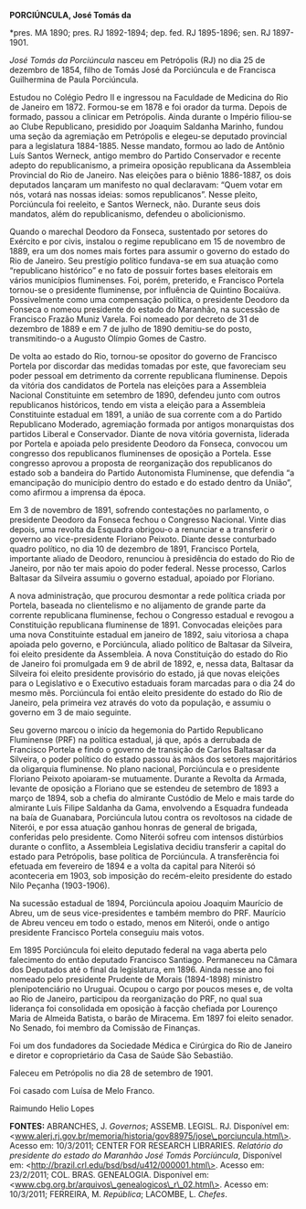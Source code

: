 **PORCIÚNCULA, José Tomás da**

\*pres. MA 1890; pres. RJ 1892-1894; dep. fed. RJ 1895-1896; sen. RJ
1897-1901.

*José Tomás da Porciúncula* nasceu em Petrópolis (RJ) no dia 25 de
dezembro de 1854, filho de Tomás José da Porciúncula e de Francisca
Guilhermina de Paula Porciúncula.

Estudou no Colégio Pedro II e ingressou na Faculdade de Medicina do Rio
de Janeiro em 1872. Formou-se em 1878 e foi orador da turma. Depois de
formado, passou a clinicar em Petrópolis. Ainda durante o Império
filiou-se ao Clube Republicano, presidido por Joaquim Saldanha Marinho,
fundou uma seção da agremiação em Petrópolis e elegeu-se deputado
provincial para a legislatura 1884-1885. Nesse mandato, formou ao lado
de Antônio Luís Santos Werneck, antigo membro do Partido Conservador e
recente adepto do republicanismo, a primeira oposição republicana da
Assembleia Provincial do Rio de Janeiro. Nas eleições para o biênio
1886-1887, os dois deputados lançaram um manifesto no qual declaravam:
“Quem votar em nós, votará nas nossas ideias: somos republicanos”. Nesse
pleito, Porciúncula foi reeleito, e Santos Werneck, não. Durante seus
dois mandatos, além do republicanismo, defendeu o abolicionismo.

Quando o marechal Deodoro da Fonseca, sustentado por setores do Exército
e por civis, instalou o regime republicano em 15 de novembro de 1889,
era um dos nomes mais fortes para assumir o governo do estado do Rio de
Janeiro. Seu prestígio político fundava-se em sua atuação como
“republicano histórico” e no fato de possuir fortes bases eleitorais em
vários municípios fluminenses. Foi, porém, preterido, e Francisco
Portela tornou-se o presidente fluminense, por influência de Quintino
Bocaiúva. Possivelmente como uma compensação política, o presidente
Deodoro da Fonseca o nomeou presidente do estado do Maranhão, na
sucessão de Francisco Frazão Muniz Varela. Foi nomeado por decreto de 31
de dezembro de 1889 e em 7 de julho de 1890 demitiu-se do posto,
transmitindo-o a Augusto Olímpio Gomes de Castro.

De volta ao estado do Rio, tornou-se opositor do governo de Francisco
Portela por discordar das medidas tomadas por este, que favoreciam seu
poder pessoal em detrimento da corrente republicana fluminense. Depois
da vitória dos candidatos de Portela nas eleições para a Assembleia
Nacional Constituinte em setembro de 1890, defendeu junto com outros
republicanos históricos, tendo em vista a eleição para a Assembleia
Constituinte estadual em 1891, a união de sua corrente com a do Partido
Republicano Moderado, agremiação formada por antigos monarquistas dos
partidos Liberal e Conservador. Diante de nova vitória governista,
liderada por Portela e apoiada pelo presidente Deodoro da Fonseca,
convocou um congresso dos republicanos fluminenses de oposição a
Portela. Esse congresso aprovou a proposta de reorganização dos
republicanos do estado sob a bandeira do Partido Autonomista Fluminense,
que defendia “a emancipação do município dentro do estado e do estado
dentro da União”, como afirmou a imprensa da época.

Em 3 de novembro de 1891, sofrendo contestações no parlamento, o
presidente Deodoro da Fonseca fechou o Congresso Nacional. Vinte dias
depois, uma revolta da Esquadra obrigou-o a renunciar e a transferir o
governo ao vice-presidente Floriano Peixoto. Diante desse conturbado
quadro político, no dia 10 de dezembro de 1891, Francisco Portela,
importante aliado de Deodoro, renunciou à presidência do estado do Rio
de Janeiro, por não ter mais apoio do poder federal. Nesse processo,
Carlos Baltasar da Silveira assumiu o governo estadual, apoiado por
Floriano.

A nova administração, que procurou desmontar a rede política criada por
Portela, baseada no clientelismo e no alijamento de grande parte da
corrente republicana fluminense, fechou o Congresso estadual e revogou a
Constituição republicana fluminense de 1891. Convocadas eleições para
uma nova Constituinte estadual em janeiro de 1892, saiu vitoriosa a
chapa apoiada pelo governo, e Porciúncula, aliado político de Baltasar
da Silveira, foi eleito presidente da Assembleia. A nova Constituição do
estado do Rio de Janeiro foi promulgada em 9 de abril de 1892, e, nessa
data, Baltasar da Silveira foi eleito presidente provisório do estado,
já que novas eleições para o Legislativo e o Executivo estaduais foram
marcadas para o dia 24 do mesmo mês. Porciúncula foi então eleito
presidente do estado do Rio de Janeiro, pela primeira vez através do
voto da população, e assumiu o governo em 3 de maio seguinte.

Seu governo marcou o início da hegemonia do Partido Republicano
Fluminense (PRF) na política estadual, já que, após a derrubada de
Francisco Portela e findo o governo de transição de Carlos Baltasar da
Silveira, o poder político do estado passou às mãos dos setores
majoritários da oligarquia fluminense. No plano nacional, Porciúncula e
o presidente Floriano Peixoto apoiaram-se mutuamente. Durante a Revolta
da Armada, levante de oposição a Floriano que se estendeu de setembro de
1893 a março de 1894, sob a chefia do almirante Custódio de Melo e mais
tarde do almirante Luís Filipe Saldanha da Gama, envolvendo a Esquadra
fundeada na baía de Guanabara, Porciúncula lutou contra os revoltosos na
cidade de Niterói, e por essa atuação ganhou honras de general de
brigada, conferidas pelo presidente. Como Niterói sofreu com intensos
distúrbios durante o conflito, a Assembleia Legislativa decidiu
transferir a capital do estado para Petrópolis, base política de
Porciúncula. A transferência foi efetuada em fevereiro de 1894 e a volta
da capital para Niterói só aconteceria em 1903, sob imposição do
recém-eleito presidente do estado Nilo Peçanha (1903-1906).

Na sucessão estadual de 1894, Porciúncula apoiou Joaquim Maurício de
Abreu, um de seus vice-presidentes e também membro do PRF. Maurício de
Abreu venceu em todo o estado, menos em Niterói, onde o antigo
presidente Francisco Portela conseguiu mais votos.

Em 1895 Porciúncula foi eleito deputado federal na vaga aberta pelo
falecimento do então deputado Francisco Santiago. Permaneceu na Câmara
dos Deputados até o final da legislatura, em 1896. Ainda nesse ano foi
nomeado pelo presidente Prudente de Morais (1894-1898) ministro
plenipotenciário no Uruguai. Ocupou o cargo por poucos meses e, de volta
ao Rio de Janeiro, participou da reorganização do PRF, no qual sua
liderança foi consolidada em oposição à facção chefiada por Lourenço
Maria de Almeida Batista, o barão de Miracema. Em 1897 foi eleito
senador. No Senado, foi membro da Comissão de Finanças.

Foi um dos fundadores da Sociedade Médica e Cirúrgica do Rio de Janeiro
e diretor e coproprietário da Casa de Saúde São Sebastião.

Faleceu em Petrópolis no dia 28 de setembro de 1901.

Foi casado com Luísa de Melo Franco.

Raimundo Helio Lopes

**FONTES:** ABRANCHES, J. *Governos*; ASSEMB. LEGISL. RJ. Disponível em:
\<www.alerj.rj.gov.br/memoria/historia/gov88975/jose\_porciuncula.html\>.
Acesso em: 10/3/2011; CENTER FOR RESEARCH LIBRARIES. *Relatório do
presidente do estado do Maranhão José Tomás Porciúncula*, Disponível em:
\<http://brazil.crl.edu/bsd/bsd/u412/000001.html\>. Acesso em:
23/2/2011; COL. BRAS. GENEALOGIA. Disponível em:
\<www.cbg.org.br/arquivos\_genealogicos\_r\_02.html\>. Acesso em:
10/3/2011; FERREIRA, M. *República*; LACOMBE, L. *Chefes*.
